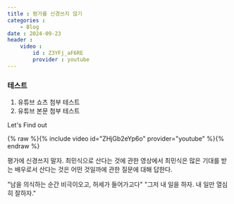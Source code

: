 ```yaml
---
title : 평가를 신경쓰지 않기 
categories : 
    - Blog
date : 2024-09-23
header : 
    video : 
        id : Z3YFj_aF6RE
        provider : youtube
---
```


### 테스트 
1. 유튜브 쇼츠 첨부 테스트 
2. 유튜브 본문 첨부 테스트


Let's Find out

{% raw %}{% include video id="ZHjGb2eYp6o" provider="youtube" %}{% endraw %}


평가에 신경쓰지 말자. 최민식으로 산다는 것에 관한 영상에서 최민식은 많은 기대를 받는 배우로서 산다는 것은 어떤 것일까에 관한 질문에 대해 답한다.

"남을 의식하는 순간 비극이오고, 허세가 들어가고다"
"그저 내 일을 하자. 내 일만 열심히 잘하자."